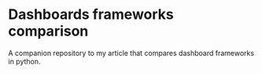 # Dashboards frameworks comparison

A companion repository to my article that compares dashboard frameworks in python.
